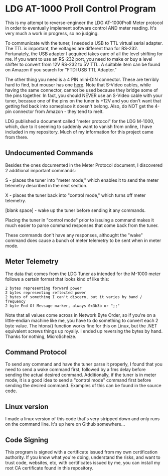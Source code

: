 # LDG AT-1000 ProII Control Program

This is my attempt to reverse-engineer the LDG AT-1000ProII Meter protocol in order to eventually implement software control AND meter reading. It's very much a work in progress, so no judging.

To communicate with the tuner, I needed a USB to TTL virtual serial adapter. The TTL is important, the voltages are different than for RS-232. Fortunately, the USB adapter I acquired takes care of all the level shifting for me. If you want to use an RS-232 port, you need to make or buy a level shifter to convert from 12V RS-232 to 5V TTL. A suitable item can be found on Amazon if you search for "FTDI USB TTL Adapter."

The other thing you need is a 4 PIN mini-DIN connector. These are terribly hard to find, but mouser has one [here](https://www.mouser.com/ProductDetail/Kycon/KMDLAX-4P?qs=sGAEpiMZZMsPDM5321osT7ZY%252bEpo2V%252bd). Note that S-Video cables, while having the same connector, cannot be used because they bridge some of the pins together. In fact, you should NEVER use an S-Video cable with your tuner, becasue one of the pins on the tuner is +12V and you don't want that getting fed back into someplace it doesn't belong. Also, do NOT get the 4-pin connector from Amazon - they tend to melt.

LDG published a document called "meter protocol" for the LDG M-1000, which, due to it seeming to suddenly want to vanish from online, I have included in my repository. Much of my information for this project came from there.

## Undocumented Commands

Besides the ones documented in the Meter Protocol document, I discovered 2 additional important commands:

S - places the tuner into "meter mode," which enables it to send the meter telemetry described in the next section.

X - places the tuner back into "control mode," which turns off meter telemetry. 

[blank space] - wake up the tuner before sending it any commands.

Placing the tuner in "control mode" prior to issuing a command makes it much easier to parse command responses that come back from the tuner.

These commands don't have any responses, althought the "wake" command does cause a bunch of meter telemetry to be sent when in meter mode.

## Meter Telemetry

The data that comes from the LDG Tuner as intended for the M-1000 meter follows a certain format that looks kind of like this:

```
2 bytes representing forward power
2 bytes representing reflected power
2 bytes of something I can't discern, but it varies by band / frequency
2 byte End Of Message marker, always 0x3b3b or ";;"
```

Note that all values come across in Network Byte Order, so if you're on a little-endian machine like me, you have to do something to convert each 2 byte value. The htons() function works fine for this on Linux, but the .NET equivalent screws things up royally. I ended up reversing the bytes by hand. Thanks for nothing, Micro$cheize.

## Command Protocol

To send any command and have the tuner parse it properly, I found that you need to send a wake command first, followed by a 1ms delay before sending the actual desired command. Additionally, if the tuner is in meter mode, it is a good idea to send a  "control mode" command first before sending the desired command.  Examples of this can be found in the source code.

## Linux version

I made a linux version of this code that's very stripped down and only runs on the command line. It's up here on Github somewhere...

## Code Signing

This program is signed with a certificate issued from my own certification authority. If you know what you're doing, understand the risks, and want to trust code, websites, etc, with certificates issued by me, you can install my root CA certificate found in this repository.
